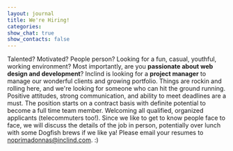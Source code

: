 ```yaml
---
layout: journal
title: We're Hiring!
categories: 
show_chat: true
show_contacts: false
---
```


Talented? Motivated? People person? Looking for a fun, casual, youthful, working environment? Most importantly, are you&nbsp;<strong>passionate about web design and development</strong>? Inclind is looking for a <strong>project manager</strong> to manage our wonderful clients and growing portfolio. Things are rockin and rolling here, and we&#39;re looking for someone who can hit the ground running. Positive attitudes, strong communication, and ability to meet deadlines are a must. The position starts on a contract basis with definite potential to become a full time team member. Welcoming all qualified, organized applicants (telecommuters too!). Since we like to get to know people face to face, we will discuss the details of the job in person, potentially over lunch with some Dogfish brews if we like ya! Please email your resumes to <a href="mailto:noprimadonnas@inclind.com">noprimadonnas@inclind.com</a>. :)